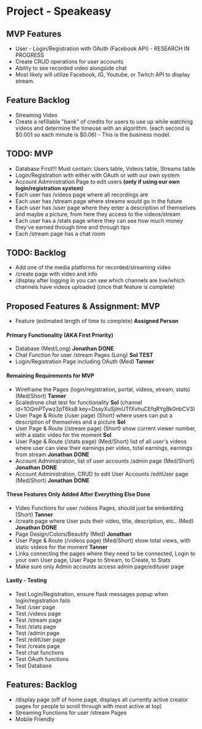 # Project - Speakeasy

## MVP Features

- User - Login/Registration with OAuth (Facebook API) - RESEARCH IN PROGRESS
- Create CRUD operations for user accounts
- Ability to see recorded video alongside chat
- Most likely will utilize Facebook, IG, Youtube, or Twitch API to display stream.

## Feature Backlog

- Streaming Video
- Create a refillable "bank" of credits for users to use up while watching videos and determine the timeuse with an algorithm. (each second is $0.001 so each minute is $0.06) - This is the business model.

## TODO: MVP

- Database First!!! Must contain: Users table, Videos table, Streams table
- Login/Registration with either with OAuth or with our own system
- Account Administration Page to edit users __(only if using our own login/registration system)__
- Each user has /videos page where all recordings are
- Each user has /stream page where streams would go in the future
- Each user has /user page where they enter a description of themselves and maybe a picture, from here they access to the videos/stream
- Each user has a /stats page where they can see how much money they've earned through time and through tips
- Each /stream page has a chat room

## TODO: Backlog

- Add one of the media platforms for recorded/streaming video
- /create page with video and info
- /display after logging in you can see which channels are live/which channels have videos uploaded (once that feature is complete)

## Proposed Features & Assignment: MVP

- Feature (estimated length of time to complete) __Assigned Person__

#### Primary Functionality (AKA First Priority)

- Database (Med/Long) __Jonathan__ **DONE**
- Chat Function for user /stream Pages (Long) __Sol__ **TEST**
- Login/Registration Page including OAuth (Med) __Tanner__

#### Remaining Requirements for MVP

- Wireframe the Pages (login/registration, portal, videos, stream, stats) (Med/Short) __Tanner__
- Scaledrone chat test for functionality __Sol__ (channel id=1OQmPTywz3pT6ksB  key=DssyXuSjlmUTfXvhuCEfqRYgBk0nbCV3)
- User Page & Route (/user page) (Short) where users can put a description of themselves and a picture __Sol__
- User Page & Route (/stream page) (Short) show current viewer number, with a static video for the moment __Sol__
- User Page & Route (/stats page) (Med/Short) list of all user's videos where user can view their earnings per video, total earnings, earnings from stream __Jonathan__ **DONE**
- Account Administration, list of user accounts /admin page (Med/Short) __Jonathan__ **DONE**
- Account Administration, CRUD to edit User Accounts /editUser page (Med/Short) __Jonathan__ **DONE**

#### These Features Only Added After Everything Else Done

- Video Functions for user /videos Pages, should just be embedding (Short) __Tanner__
- /create page where User puts their video, title, description, etc.. (Med) __Jonathan__ **DONE**
- Page Design/Colors/Beautify (Med) __Jonathan__
- User Page & Route (/videos page) (Med/Short) show total views, with static videos for the moment __Tanner__
- Links connecting the pages where they need to be connected, Login to your own User page, User Page to Stream, to Create, to Stats
- Make sure only Admin accounts access admin page/edituser page

#### Lastly - Testing

- Test Login/Registration, ensure flask messages popup when login/registration fails
- Test /user page
- Test /videos page
- Test /stream page
- Test /stats page
- Test /admin page
- Test /editUser page
- Test /create page
- Test chat functions
- Test OAuth functions
- Test Database

## Features: Backlog

- /display page (off of home page, displays all currently active creator pages for people to scroll through with most active at top)
- Streaming Functions for user /stream Pages
- Mobile Friendly


















































